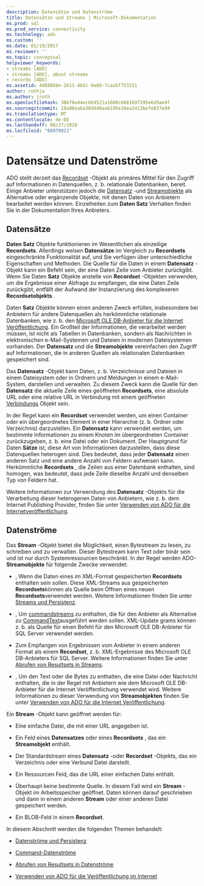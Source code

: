 ```yaml
---
description: Datensätze und Datenströme
title: Datensätze und Streams | Microsoft-Dokumentation
ms.prod: sql
ms.prod_service: connectivity
ms.technology: ado
ms.custom: ''
ms.date: 01/19/2017
ms.reviewer: ''
ms.topic: conceptual
helpviewer_keywords:
- streams [ADO]
- streams [ADO], about streams
- records [ADO]
ms.assetid: 4d68868e-2611-4b5c-9a89-7caa5f753151
author: rothja
ms.author: jroth
ms.openlocfilehash: 38bf8e44ec6b9521a1608c6081697295e6d9aedf
ms.sourcegitcommit: 18a98ea6a30d448aa6195e10ea2413be7e837e94
ms.translationtype: MT
ms.contentlocale: de-DE
ms.lasthandoff: 08/27/2020
ms.locfileid: "88979911"
---
```

# <a name="records-and-streams"></a>Datensätze und Datenströme
ADO stellt derzeit das [Recordset](../../../ado/reference/ado-api/recordset-object-ado.md) -Objekt als primäres Mittel für den Zugriff auf Informationen in Datenquellen, z. b. relationale Datenbanken, bereit. Einige Anbieter unterstützen jedoch die [Datensatz](../../../ado/reference/ado-api/record-object-ado.md) -und [Streamobjekte](../../../ado/reference/ado-api/stream-object-ado.md) als Alternative oder ergänzende Objekte, mit denen Daten von Anbietern bearbeitet werden können. Einzelheiten zum **Daten Satz** Verhalten finden Sie in der Dokumentation Ihres Anbieters.  
  
## <a name="records"></a>Datensätze  
 **Daten Satz** Objekte funktionieren im Wesentlichen als einzeilige **Recordsets**. Allerdings weisen **Datensätze** im Vergleich zu **Recordsets** eingeschränkte Funktionalität auf, und Sie verfügen über unterschiedliche Eigenschaften und Methoden. Die Quelle für die Daten in einem **Datensatz** -Objekt kann ein Befehl sein, der eine Daten Zeile vom Anbieter zurückgibt. Wenn Sie Daten **Satz** Objekte anstelle von **Recordset** -Objekten verwenden, um die Ergebnisse einer Abfrage zu empfangen, die eine Daten Zeile zurückgibt, entfällt der Aufwand der Instanziierung des komplexeren **Recordsetobjekts** .  
  
 Daten **Satz** Objekte können einen anderen Zweck erfüllen, insbesondere bei Anbietern für andere Datenquellen als herkömmliche relationale Datenbanken, wie z. b. den [Microsoft OLE DB-Anbieter für die Internet Veröffentlichung](../../../ado/guide/appendixes/microsoft-ole-db-provider-for-internet-publishing.md). Ein Großteil der Informationen, die verarbeitet werden müssen, ist nicht als Tabellen in Datenbanken, sondern als Nachrichten in elektronischen e-Mail-Systemen und Dateien in modernen Dateisystemen vorhanden. Der **Datensatz** und die **Streamobjekte** vereinfachen den Zugriff auf Informationen, die in anderen Quellen als relationalen Datenbanken gespeichert sind.  
  
 Das **Datensatz** -Objekt kann Daten, z. b. Verzeichnisse und Dateien in einem Dateisystem oder in Ordnern und Meldungen in einem e-Mail-System, darstellen und verwalten. Zu diesem Zweck kann die Quelle für den **Datensatz** die aktuelle Zeile eines geöffneten **Recordsets**, eine absolute URL oder eine relative URL in Verbindung mit einem geöffneten [Verbindungs](../../../ado/reference/ado-api/connection-object-ado.md) Objekt sein.  
  
 In der Regel kann ein **Recordset** verwendet werden, um einen Container oder ein übergeordnetes Element in einer Hierarchie (z. b. Ordner oder Verzeichnis) darzustellen. Ein **Datensatz** kann verwendet werden, um bestimmte Informationen zu einem Knoten im übergeordneten Container zurückzugeben, z. b. eine Datei oder ein Dokument. Der Hauptgrund für Daten **Sätze** ist, diese Art von Informationen darzustellen, dass diese Datenquellen heterogen sind. Dies bedeutet, dass jeder **Datensatz** einen anderen Satz und eine andere Anzahl von Feldern aufweisen kann. Herkömmliche **Recordsets** , die Zeilen aus einer Datenbank enthalten, sind homogen, was bedeutet, dass jede Zeile dieselbe Anzahl und denselben Typ von Feldern hat.  
  
 Weitere Informationen zur Verwendung des **Datensatz** -Objekts für die Verarbeitung dieser heterogenen Daten von Anbietern, wie z. b. dem Internet Publishing Provider, finden Sie unter [Verwenden von ADO für die Internetveröffentlichung](../../../ado/guide/data/using-ado-for-internet-publishing.md).  
  
## <a name="streams"></a>Datenströme  
 Das **Stream** -Objekt bietet die Möglichkeit, einen Bytestream zu lesen, zu schreiben und zu verwalten. Dieser Bytestream kann Text oder binär sein und ist nur durch Systemressourcen beschränkt. In der Regel werden ADO- **Streamobjekte** für folgende Zwecke verwendet:  
  
-   , Wenn die Daten eines im XML-Format gespeicherten **Recordsets** enthalten sein sollen. Diese XML-Streams aus gespeicherten **Recordsets**können als Quelle beim Öffnen eines neuen **Recordsets**verwendet werden. Weitere Informationen finden Sie unter [Streams und Persistenz](../../../ado/guide/data/streams-and-persistence.md).  
  
-   , Um [commandstreams](../../../ado/reference/ado-api/commandstream-property-ado.md) zu enthalten, die für den Anbieter als Alternative zu [CommandText](../../../ado/reference/ado-api/commandtext-property-ado.md)ausgeführt werden sollen. XML-Update grams können z. b. als Quelle für einen Befehl für den Microsoft OLE DB-Anbieter für SQL Server verwendet werden.  
  
-   Zum Empfangen von Ergebnissen vom Anbieter in einem anderen Format als einem **Recordset**, z. b. XML-Ergebnisse des Microsoft OLE DB-Anbieters für SQL Server. Weitere Informationen finden Sie unter [Abrufen von Resultsets in Streams](../../../ado/guide/data/retrieving-resultsets-into-streams.md).  
  
-   , Um den Text oder die Bytes zu enthalten, die eine Datei oder Nachricht enthalten, die in der Regel mit Anbietern wie dem Microsoft OLE DB-Anbieter für die Internet Veröffentlichung verwendet wird. Weitere Informationen zu dieser Verwendung von **Streamobjekten** finden Sie unter [Verwenden von ADO für die Internet Veröffentlichung](../../../ado/guide/data/using-ado-for-internet-publishing.md).  
  
 Ein **Stream** -Objekt kann geöffnet werden für:  
  
-   Eine einfache Datei, die mit einer URL angegeben ist.  
  
-   Ein Feld eines **Datensatzes** oder eines **Recordsets** , das ein **Streamobjekt** enthält.  
  
-   Der Standardstream eines **Datensatz** -oder **Recordset** -Objekts, das ein Verzeichnis oder eine Verbund Datei darstellt.  
  
-   Ein Ressourcen Feld, das die URL einer einfachen Datei enthält.  
  
-   Überhaupt keine bestimmte Quelle. In diesem Fall wird ein **Stream** -Objekt im Arbeitsspeicher geöffnet. Daten können darauf geschrieben und dann in einem anderen **Stream** oder einer anderen Datei gespeichert werden.  
  
-   Ein BLOB-Feld in einem **Recordset**.  
  
 In diesem Abschnitt werden die folgenden Themen behandelt:  
  
-   [Datenströme und Persistenz](../../../ado/guide/data/streams-and-persistence.md)  
  
-   [Command-Datenströme](../../../ado/guide/data/command-streams.md)  
  
-   [Abrufen von Resultsets in Datenströme](../../../ado/guide/data/retrieving-resultsets-into-streams.md)  
  
-   [Verwenden von ADO für die Veröffentlichung im Internet](../../../ado/guide/data/using-ado-for-internet-publishing.md)
